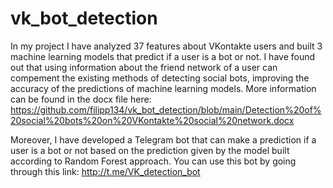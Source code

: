 # vk_bot_detection
  In my project I have analyzed 37 features about VKontakte users and built 3 machine learning models that predict if a user is a bot or not. I have found out that using information about the friend network of a user can compement the existing methods of detecting social bots, improving the accuracy of the predictions of machine learning models. More information can be found in the docx file here: https://github.com/filipp134/vk_bot_detection/blob/main/Detection%20of%20social%20bots%20on%20VKontakte%20social%20network.docx
  
  Moreover, I have developed a Telegram bot that can make a prediction if a user is a bot or not based on the prediction given by the model built
  according to Random Forest approach. You can use this bot by going through this link: http://t.me/VK_detection_bot
  
  
  
